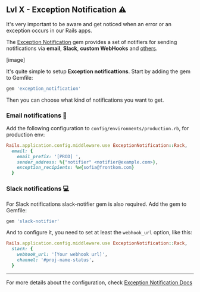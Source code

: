 ## Lvl X - Exception Notification :warning:

It's very important to be aware and get noticed when an error or an exception occurs in our Rails apps. 

The [Exception Notification](https://github.com/smartinez87/exception_notification) gem provides a set of notifiers for sending notifications via **email**, **Slack**, **custom WebHooks** and [others](https://github.com/smartinez87/exception_notification#notifiers).

[image]

It's quite simple to setup **Exception notificattions**. Start by adding the gem to Gemfile:

```ruby
gem 'exception_notification'
```

Then you can choose what kind of notifications you want to get.

### Email notifications :email:

Add the following configuration to `config/environments/production.rb`, for production env:

```ruby
Rails.application.config.middleware.use ExceptionNotification::Rack,
  email: {
    email_prefix: '[PROD] ',
    sender_address: %{"notifier" <notifier@example.com>},
    exception_recipients: %w{sofia@frontkom.com}
  }
```

### Slack notifications :computer:

For Slack notifications slack-notifier gem is also required. Add the gem to Gemfile:

```ruby
gem 'slack-notifier'
```

And to configure it, you need to set at least the `webhook_url` option, like this:

```ruby
Rails.application.config.middleware.use ExceptionNotification::Rack,
  slack: {
    webhook_url: '[Your webhook url]',
    channel: '#proj-name-status',
  }
```

---

For more details about the configuration, check [Exception Notification Docs](https://github.com/smartinez87/exception_notification/blob/master/README.md)
